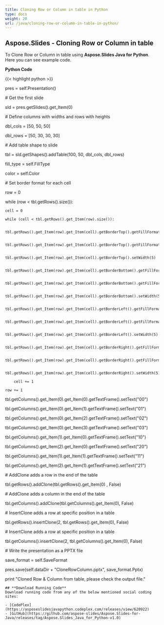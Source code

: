 ```yaml
---
title: Cloning Row or Column in table in Python
type: docs
weight: 20
url: /java/cloning-row-or-column-in-table-in-python/
---
```


## **Aspose.Slides - Cloning Row or Column in table**
To Clone Row or Column in table using **Aspose.Slides Java for Python**. Here you can see example code.

**Python Code**

{{< highlight python >}}

 pres = self.Presentation()

\# Get the first slide

sld = pres.getSlides().get_Item(0)

\# Define columns with widths and rows with heights

dbl_cols = [50, 50, 50]

dbl_rows = [50, 30, 30, 30]

\# Add table shape to slide

tbl = sld.getShapes().addTable(100, 50, dbl_cols, dbl_rows)

fill_type = self.FillType

color = self.Color

\# Set border format for each cell

row = 0

while (row < tbl.getRows().size()): 

    cell = 0

    while (cell < tbl.getRows().get_Item(row).size()): 

        tbl.getRows().get_Item(row).get_Item(cell).getBorderTop().getFillFormat().setFillType(fill_type.Solid)

        tbl.getRows().get_Item(row).get_Item(cell).getBorderTop().getFillFormat().getSolidFillColor().setColor(color.RED)

        tbl.getRows().get_Item(row).get_Item(cell).getBorderTop().setWidth(5)

        tbl.getRows().get_Item(row).get_Item(cell).getBorderBottom().getFillFormat().setFillType(fill_type.Solid)

        tbl.getRows().get_Item(row).get_Item(cell).getBorderBottom().getFillFormat().getSolidFillColor().setColor(color.RED)

        tbl.getRows().get_Item(row).get_Item(cell).getBorderBottom().setWidth(5)

        tbl.getRows().get_Item(row).get_Item(cell).getBorderLeft().getFillFormat().setFillType(fill_type.Solid)

        tbl.getRows().get_Item(row).get_Item(cell).getBorderLeft().getFillFormat().getSolidFillColor().setColor(color.RED)

        tbl.getRows().get_Item(row).get_Item(cell).getBorderLeft().setWidth(5)

        tbl.getRows().get_Item(row).get_Item(cell).getBorderRight().getFillFormat().setFillType(fill_type.Solid)

        tbl.getRows().get_Item(row).get_Item(cell).getBorderRight().getFillFormat().getSolidFillColor().setColor(color.RED)

        tbl.getRows().get_Item(row).get_Item(cell).getBorderRight().setWidth(5)

        cell += 1

    row += 1


tbl.getColumns().get_Item(0).get_Item(0).getTextFrame().setText("00")

tbl.getColumns().get_Item(0).get_Item(1).getTextFrame().setText("01")

tbl.getColumns().get_Item(0).get_Item(2).getTextFrame().setText("02")

tbl.getColumns().get_Item(0).get_Item(3).getTextFrame().setText("03")

tbl.getColumns().get_Item(1).get_Item(0).getTextFrame().setText("10")

tbl.getColumns().get_Item(2).get_Item(0).getTextFrame().setText("20")

tbl.getColumns().get_Item(1).get_Item(1).getTextFrame().setText("11")

tbl.getColumns().get_Item(2).get_Item(1).getTextFrame().setText("21")

\# AddClone adds a row in the end of the table

tbl.getRows().addClone(tbl.getRows().get_Item(0) , False)

\# AddClone adds a column in the end of the table

tbl.getColumns().addClone(tbl.getColumns().get_Item(0), False)

\# InsertClone adds a row at specific position in a table

tbl.getRows().insertClone(2, tbl.getRows().get_Item(0), False)

\# InsertClone adds a row at specific position in a table

tbl.getColumns().insertClone(2, tbl.getColumns().get_Item(0), False)

\# Write the presentation as a PPTX file

save_format = self.SaveFormat

pres.save(self.dataDir + "CloneRowColumn.pptx", save_format.Pptx)

print "Cloned Row & Column from table, please check the output file."

```
## **Download Running Code**
Download running code from any of the below mentioned social coding sites:

- [CodePlex](https://asposeslidesjavapython.codeplex.com/releases/view/620922)
- [GitHub](https://github.com/aspose-slides/Aspose.Slides-for-Java/releases/tag/Aspose.Slides_Java_for_Python-v1.0)
